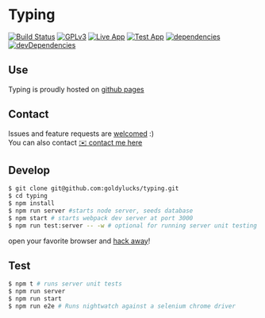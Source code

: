 # Typing
[![Build Status][travis-image]][travis-url] [![GPLv3][license-image]][license-url]
[![Live App][app-image]][app-url] [![Test App][test-app-image]][test-app-url] [![dependencies][dependencies-image]][dependencies-url] [![devDependencies][dev-dependencies-image]][dev-dependencies-url]

## Use
Typing is proudly hosted on [github pages][app-url]

## Contact
Issues and feature requests are [welcomed][issues-url] :)  
You can also contact [:envelope: contact me here][contact-url]

## Develop
```bash
$ git clone git@github.com:goldylucks/typing.git
$ cd typing
$ npm install
$ npm run server #starts node server, seeds database
$ npm start # starts webpack dev server at port 3000
$ npm run test:server -- -w # optional for running server unit testing in watch mode (recommended)
```
open your favorite browser and [hack away][dev-url]!

## Test
```bash
$ npm t # runs server unit tests
$ npm run server
$ npm run start
$ npm run e2e # Runs nightwatch against a selenium chrome driver
```

[travis-image]: https://travis-ci.org/goldylucks/typing.svg?branch=master
[travis-url]: https://travis-ci.org/goldylucks/typing
[license-image]: https://img.shields.io/badge/license-GPL%20v3-green.svg
[license-url]: http://www.gnu.org/licenses/gpl-3.0.en.html
[app-url]: http://goldylucks.github.io/typing
[app-image]: https://img.shields.io/website-up-down-green-red/http/goldylucks.github.io/typing.svg?label=live%20app
[test-app-url]: http://goldylucks.github.io/typing-test
[test-app-image]: https://img.shields.io/website-up-down-green-red/http/goldylucks.github.io/typing-test.svg?label=test%20app
[contact-url]: http://goldylucks.github.io/typing/contact
[issues-url]: https://github.com/goldylucks/typing/issues
[dependencies-image]: https://img.shields.io/david/goldylucks/typing.svg
[dependencies-url]: https://david-dm.org/goldylucks/typing
[dev-dependencies-image]: https://img.shields.io/david/dev/goldylucks/typing.svg
[dev-dependencies-url]: https://david-dm.org/goldylucks/typing#info=devDependencies
[dev-url]: http://localhost:3000

